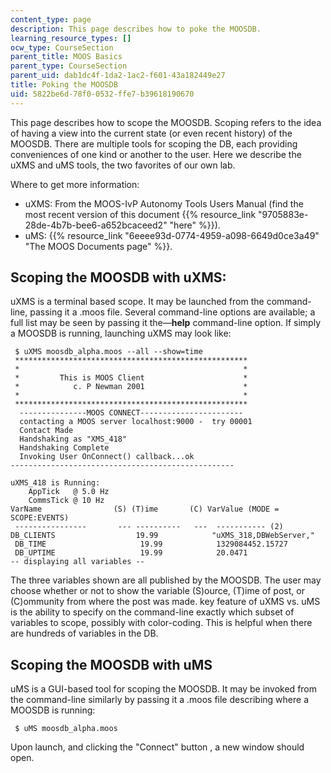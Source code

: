 ```yaml
---
content_type: page
description: This page describes how to poke the MOOSDB.
learning_resource_types: []
ocw_type: CourseSection
parent_title: MOOS Basics
parent_type: CourseSection
parent_uid: dab1dc4f-1da2-1ac2-f601-43a182449e27
title: Poking the MOOSDB
uid: 5822be6d-78f0-0532-ffe7-b39618190670
---
```


This page describes how to scope the MOOSDB. Scoping refers to the idea of having a view into the current state (or even recent history) of the MOOSDB. There are multiple tools for scoping the DB, each providing conveniences of one kind or another to the user. Here we describe the uXMS and uMS tools, the two favorites of our own lab.

Where to get more information:

*   uXMS: From the MOOS-IvP Autonomy Tools Users Manual (find the most recent version of this document {{% resource_link "9705883e-28de-4b7b-bee6-a652bcaceed2" "here" %}}).
*   uMS: {{% resource_link "6eeee93d-0774-4959-a098-6649d0ce3a49" "The MOOS Documents page" %}}.

Scoping the MOOSDB with uXMS:
-----------------------------

uXMS is a terminal based scope. It may be launched from the command-line, passing it a .moos file. Several command-line options are available; a full list may be seen by passing it the—**help** command-line option. If simply a MOOSDB is running, launching uXMS may look like:

```
 $ uXMS moosdb_alpha.moos --all --show=time    
 ****************************************************    
 *                                                  *    						   
 *         This is MOOS Client                      *                 
 *            c. P Newman 2001                      *                
 *                                                  *                                                                                                      
 ****************************************************    
  ---------------MOOS CONNECT-----------------------     
  contacting a MOOS server localhost:9000 -  try 00001       
  Contact Made      
  Handshaking as "XMS_418"      
  Handshaking Complete      
  Invoking User OnConnect() callback...ok    
--------------------------------------------------    
 
uXMS_418 is Running:   	       
    AppTick   @ 5.0 Hz   	       
    CommsTick @ 10 Hz      
VarName                (S) (T)ime       (C) VarValue (MODE = SCOPE:EVENTS)    
 ----------------       --- ----------   ---  ----------- (2)     
DB_CLIENTS                  19.99            "uXMS_318,DBWebServer,"    
 DB_TIME                     19.99            1329084452.15727        
 DB_UPTIME                   19.99            20.0471      
-- displaying all variables -- 
```

The three variables shown are all published by the MOOSDB. The user may choose whether or not to show the variable (S)ource, (T)ime of post, or (C)ommunity from where the post was made. key feature of uXMS vs. uMS is the ability to specify on the command-line exactly which subset of variables to scope, possibly with color-coding. This is helpful when there are hundreds of variables in the DB.

Scoping the MOOSDB with uMS
---------------------------

uMS is a GUI-based tool for scoping the MOOSDB. It may be invoked from the command-line similarly by passing it a .moos file describing where a MOOSDB is running:

```
 $ uMS moosdb_alpha.moos 
```

Upon launch, and clicking the "Connect" button , a new window should open.